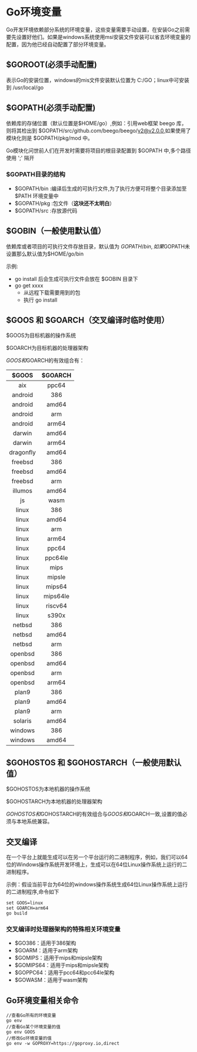 # Go环境变量

Go开发环境依赖部分系统的环境变量，这些变量需要手动设置，在安装Go之前需要先设置好他们。如果是windows系统使用msi安装文件安装可以省去环境变量的配置，因为他已经自动配置了部分环境变量。

## $GOROOT(必须手动配置)
表示Go的安装位置，windows的mis文件安装默认位置为 C:/GO；linux中可安装到 /usr/local/go

## $GOPATH(必须手动配置)
依赖库的存储位置（默认位置是$HOME/go）,例如：引用web框架 beego 库，则将其检出到 $GOPATH/src/github.com/beego/beego/v2@v2.0.0,如果使用了模块化则是 $GOPATH/pkg/mod 中。

Go模块化问世前人们在开发时需要将项目的根目录配置到 $GOPATH 中,多个路径使用 ';' 隔开

### $GOPATH目录的结构
- $GOPATH/bin	:编译后生成的可执行文件,为了执行方便可将整个目录添加至 $PATH 环境变量中
- $GOPATH/pkg	:包文件（**这块还不太明白**）
- $GOPATH/src	:存放源代码

## $GOBIN（一般使用默认值）
依赖库或者项目的可执行文件存放目录，默认值为 $GOPATH/bin,如果$GOPATH未设置那么默认值为$HOME/go/bin

示例: 

- go install 后会生成可执行文件会放在 $GOBIN 目录下
- go get xxxx 
	- 从远程下载需要用到的包
	- 执行 go install

## $GOOS 和 $GOARCH（交叉编译时临时使用）
$GOOS为目标机器的操作系统

$GOARCH为目标机器的处理器架构

$GOOS和$GOARCH的有效组合有：

|$GOOS|$GOARCH|
|:-:|:-:|
|aix|ppc64|
|android|386|
|android|amd64|
|android|arm|
|android|arm64|
|darwin|amd64|
|darwin|arm64|
|dragonfly|amd64|
|freebsd|386|
|freebsd|amd64|
|freebsd|arm|
|illumos|amd64|
|js|wasm|
|linux|386|
|linux|amd64|
|linux|arm|
|linux|arm64|
|linux|ppc64|
|linux|ppc64le|
|linux|mips|
|linux|mipsle|
|linux|mips64|
|linux|mips64le|
|linux|riscv64|
|linux|s390x|
|netbsd|386|
|netbsd|amd64|
|netbsd|arm|
|openbsd|386|
|openbsd|amd64|
|openbsd|arm|
|openbsd|arm64|
|plan9|386|
|plan9|amd64|
|plan9|arm|
|solaris|amd64|
|windows|386|
|windows|amd64|

## $GOHOSTOS 和 $GOHOSTARCH（一般使用默认值）
$GOHOSTOS为本地机器的操作系统

$GOHOSTARCH为本地机器的处理器架构

$GOHOSTOS和$GOHOSTARCH的有效组合与$GOOS和$GOARCH一致,设置的值必须与本地系统兼容。

## 交叉编译
在一个平台上就能生成可以在另一个平台运行的二进制程序，例如，我们可以64位的Windows操作系统开发环境上，生成可以在64位Linux操作系统上运行的二进制程序。

示例：假设当前平台为64位的windows操作系统生成64位Linux操作系统上运行的二进制程序,命令如下
```
set GOOS=linux
set GOARCH=arm64
go build
```
### 交叉编译时处理器架构的特殊相关环境变量
- $GO386：适用于386架构
- $GOARM：适用于arm架构
- $GOMIPS：适用于mips和mipsle架构
- $GOMIPS64：适用于mips和mipsle架构
- $GOPPC64：适用于pcc64和pcc64le架构
- $GOWASM：适用于wasm架构

## Go环境变量相关命令
```
//查看Go所有的环境变量
go env
//查看Go某个环境变量的值
go env GOOS
//修改Go环境变量的值
go env -w GOPROXY=https://goproxy.io,direct
```